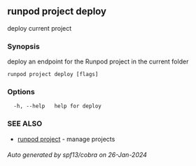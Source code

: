 ## runpod project deploy

deploy current project

### Synopsis

deploy an endpoint for the Runpod project in the current folder

```
runpod project deploy [flags]
```

### Options

```
  -h, --help   help for deploy
```

### SEE ALSO

* [runpod project](runpod_project.md)	 - manage projects

###### Auto generated by spf13/cobra on 26-Jan-2024
